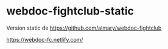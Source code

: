 # webdoc-fightclub-static

Version static de https://github.com/almary/webdoc-fightclub


https://webdoc-fc.netlify.com/
